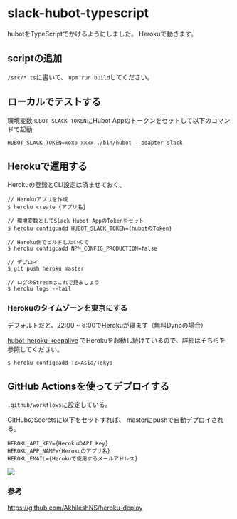 # slack-hubot-typescript

hubotをTypeScriptでかけるようにしました。
Herokuで動きます。

## scriptの追加
`/src/*.ts`に書いて、
`npm run build`してください。

## ローカルでテストする
環境変数`HUBOT_SLACK_TOKEN`にHubot Appのトークンをセットして以下のコマンドで起動
```
HUBOT_SLACK_TOKEN=xoxb-xxxx ./bin/hubot --adapter slack
```

## Herokuで運用する
Herokuの登録とCLI設定は済ませておく。
```
// Herokuアプリを作成
$ heroku create {アプリ名}

// 環境変数としてSlack Hubot AppのTokenをセット
$ heroku config:add HUBOT_SLACK_TOKEN={hubotのToken}

// Heroku側でビルドしたいので
$ heroku config:add NPM_CONFIG_PRODUCTION=false

// デプロイ
$ git push heroku master

// ログのStreamはこれで見ましょう
$ heroku logs --tail
```

### Herokuのタイムゾーンを東京にする
デフォルトだと、22:00 ~ 6:00でHerokuが寝ます（無料Dynoの場合）

[hubot-heroku-keepalive](https://github.com/hubot-scripts/hubot-heroku-keepalive)
でHerokuを起動し続けているので、詳細はそちらを参照してください。
```
$ heroku config:add TZ=Asia/Tokyo
```

## GitHub Actionsを使ってデプロイする
`.github/workflows`に設定している。

GitHubのSecretsに以下をセットすれば、
masterにpushで自動デプロイされる。
```
HEROKU_API_KEY={HerokuのAPI Key}
HEROKU_APP_NAME={Herokuのアプリ名}
HEROKU_EMAIL={Herokuで使用するメールアドレス}
```
![](https://i.gyazo.com/832e7cbb44f394084d88efcd3df98d8e.png)
### 参考
https://github.com/AkhileshNS/heroku-deploy
